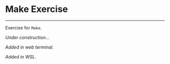 # Make Exercise

-----

Exercise for `Make`.

_Under construction..._

_Added in web terminal._

_Added in WSL._

